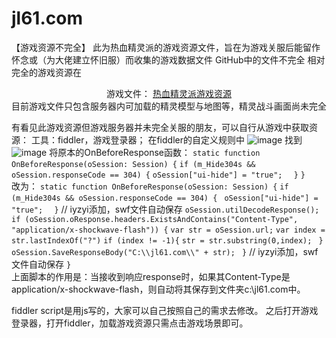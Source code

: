 # jl61.com
【游戏资源不完全】
此为热血精灵派的游戏资源文件，旨在为游戏关服后能留作怀念或（为大佬建立怀旧服）而收集的游戏数据文件
GitHub中的文件不完全
相对完全的游戏资源在<div style="text-align:center;">游戏文件： <a href="https://lanjiang.top:5244/1T/jl61.com.zip/" target="_blank">热血精灵派游戏资源</a></div>
目前游戏文件只包含服务器内可加载的精灵模型与地图等，精灵战斗画面尚未完全

有看见此游戏资源但游戏服务器并未完全关服的朋友，可以自行从游戏中获取资源：
工具：fiddler，游戏登录器；
在fiddler的自定义规则中
![image](https://user-images.githubusercontent.com/113574213/198909042-7c5c8c53-d575-46bd-ae7d-18c7d3d0e96c.png)
找到
![image](https://user-images.githubusercontent.com/113574213/198909090-cedaab85-00ff-4710-87a4-d0faf42050ed.png)
将原本的OnBeforeResponse函数：
 `static function OnBeforeResponse(oSession: Session) {`
        `if (m_Hide304s && oSession.responseCode == 304) {`
            `oSession["ui-hide"] = "true";`
      `  }`
    `}`  
改为：
     `static function OnBeforeResponse(oSession: Session) {`
        `if (m_Hide304s && oSession.responseCode == 304) {`
           ` oSession["ui-hide"] = "true";`
      `  }`
                // iyzyi添加，swf文件自动保存
                `oSession.utilDecodeResponse();`
               ` if (oSession.oResponse.headers.ExistsAndContains("Content-Type", "application/x-shockwave-flash")) { `
                        `var str = oSession.url;`
                        `var index = str.lastIndexOf("?")`
                        `if (index != -1){`
                                `str = str.substring(0,index);`
                       ` }`
                        `oSession.SaveResponseBody("C:\\jl61.com\\" + str);`
               ` }`
                // iyzyi添加，swf文件自动保存
    `}`  
上面脚本的作用是：当接收到响应response时，如果其Content-Type是application/x-shockwave-flash，则自动将其保存到文件夹c:\jl61.com中。

fiddler script是用js写的，大家可以自己按照自己的需求去修改。
之后打开游戏登录器，打开fiddler，加载游戏资源只需点击游戏场景即可。
